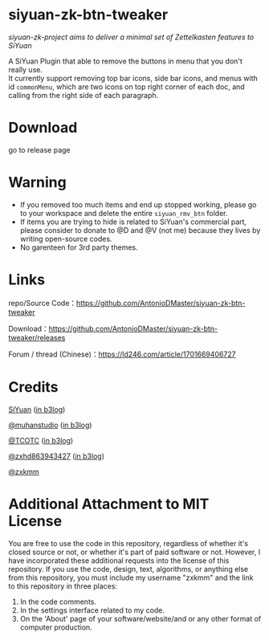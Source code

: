 # siyuan-zk-btn-tweaker

*siyuan-zk-project aims to deliver a minimal set of Zettelkasten features to SiYuan*

A SiYuan Plugin that able to remove the buttons in menu that you don't really use.     
It currently support removing top bar icons, side bar icons, and menus with id `commonMenu`, which are two icons on top right corner of each doc, and calling from the right side of each paragraph. 

# Download
go to release page

# Warning
- If you removed too much items and end up stopped working, please go to your workspace and delete the entire `siyuan_rmv_btn` folder.
- If items you are trying to hide is related to SiYuan's commercial part, please consider to donate to @D and @V (not me) because they lives by writing open-source codes.    
- No garenteen for 3rd party themes.    

# Links
repo/Source Code：https://github.com/AntonioDMaster/siyuan-zk-btn-tweaker  

Download：https://github.com/AntonioDMaster/siyuan-zk-btn-tweaker/releases   

Forum / thread (Chinese)：https://ld246.com/article/1701669406727   

 # Credits   
[SiYuan](https://github.com/siyuan-note/siyuan)   ([in b3log](https://b3log.org/siyuan/))

[@muhanstudio](https://github.com/muhanstudio)   ([in b3log](https://ld246.com/member/muhanstudio))

[@TCOTC](https://github.com/TCOTC)   ([in b3log](https://ld246.com/member/a2930610542))

[@zxhd863943427](https://github.com/zxhd863943427) ([in b3log](https://ld246.com/member/zxhd86))  

[@zxkmm](https://github.com/zxkmm)

# Additional Attachment to MIT License

You are free to use the code in this repository, regardless of whether it's closed source or not, or whether it's part of paid software or not. However, I have incorporated these additional requests into the license of this repository. If you use the code, design, text, algorithms, or anything else from this repository, you must include my username "zxkmm" and the link to this repository in three places:

1. In the code comments.
2. In the settings interface related to my code.
3. On the 'About' page of your software/website/and or any other format of computer production.

